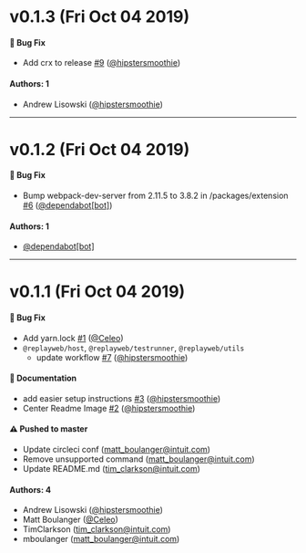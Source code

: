 # v0.1.3 (Fri Oct 04 2019)

#### 🐛  Bug Fix

- Add crx to release [#9](https://github.com/intuit/ReplayWeb/pull/9) ([@hipstersmoothie](https://github.com/hipstersmoothie))

#### Authors: 1

- Andrew Lisowski ([@hipstersmoothie](https://github.com/hipstersmoothie))

---

# v0.1.2 (Fri Oct 04 2019)

#### 🐛  Bug Fix

- Bump webpack-dev-server from 2.11.5 to 3.8.2 in /packages/extension [#6](https://github.com/intuit/ReplayWeb/pull/6) ([@dependabot[bot]](https://github.com/dependabot[bot]))

#### Authors: 1

- [@dependabot[bot]](https://github.com/dependabot[bot])

---

# v0.1.1 (Fri Oct 04 2019)

#### 🐛  Bug Fix

- Add yarn.lock [#1](https://github.com/intuit/ReplayWeb/pull/1) ([@Celeo](https://github.com/Celeo))
- `@replayweb/host`, `@replayweb/testrunner`, `@replayweb/utils`
  - update workflow [#7](https://github.com/intuit/ReplayWeb/pull/7) ([@hipstersmoothie](https://github.com/hipstersmoothie))

#### 📝  Documentation

- add easier setup instructions [#3](https://github.com/intuit/ReplayWeb/pull/3) ([@hipstersmoothie](https://github.com/hipstersmoothie))
- Center Readme Image [#2](https://github.com/intuit/ReplayWeb/pull/2) ([@hipstersmoothie](https://github.com/hipstersmoothie))

#### ⚠️  Pushed to master

- Update circleci conf  (matt_boulanger@intuit.com)
- Remove unsupported command  (matt_boulanger@intuit.com)
- Update README.md  (tim_clarkson@intuit.com)

#### Authors: 4

- Andrew Lisowski ([@hipstersmoothie](https://github.com/hipstersmoothie))
- Matt Boulanger ([@Celeo](https://github.com/Celeo))
- TimClarkson (tim_clarkson@intuit.com)
- mboulanger (matt_boulanger@intuit.com)
